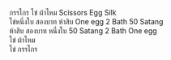 กรรไกร ไข่ ผ้าไหม Scissors Egg Silk  
ไข่หนึ่งใบ สองบาท ห้าสิบ One egg 2 Bath 50 Satang  
ห้าสิบ สองบาท หนึ่งใบ 50 Satang 2 Bath One egg  
ไข่ ผ้าไหม  
ไข่ กรรไกร  
